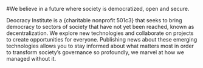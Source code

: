 #We believe in a future where society is democratized, open and secure.

Deocracy Institute is a {charitable nonprofit 501c3} that seeks to bring democracy to sectors of society that have not yet been reached, known as decentralization. We explore new technologies and collaborate on projects to create opportunities for everyone. Publishing news about these emerging technologies allows you to stay informed about what matters most in order to transform society’s governance so profoundly, we marvel at how we managed without it.

